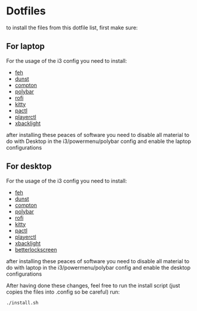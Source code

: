 # Dotfiles

to install the files from this dotfile list, first make sure:

## For laptop

For the usage of the i3 config you need to install:

- [feh](https://feh.finalrewind.org/)
- [dunst](https://dunst-project.org/)
- [compton](https://github.com/chjj/compton)
- [polybar](https://github.com/polybar/polybar)
- [rofi](https://github.com/davatorium/rofi)
- [kitty](https://sw.kovidgoyal.net/kitty/)
- [pactl](https://linux.die.net/man/1/pactl)
- [playerctl](https://github.com/altdesktop/playerctl)
- [xbacklight](https://linux.die.net/man/1/xbacklight)

after installing these peaces of software you need to disable all
material to do with Desktop in the i3/powermenu/polybar config
and enable the laptop configurations

## For desktop

For the usage of the i3 config you need to install:

- [feh](https://feh.finalrewind.org/)
- [dunst](https://dunst-project.org/)
- [compton](https://github.com/chjj/compton)
- [polybar](https://github.com/polybar/polybar)
- [rofi](https://github.com/davatorium/rofi)
- [kitty](https://sw.kovidgoyal.net/kitty/)
- [pactl](https://linux.die.net/man/1/pactl)
- [playerctl](https://github.com/altdesktop/playerctl)
- [xbacklight](https://linux.die.net/man/1/xbacklight)
- [betterlockscreen](https://github.com/pavanjadhaw/betterlockscreen)

after installing these peaces of software you need to disable all
material to do with laptop in the i3/powermenu/polybar config
and enable the desktop configurations

After having done these changes, feel free to run the install script
(just copies the files into .config so be careful) run:

``` bash
./install.sh

